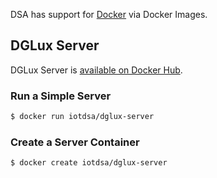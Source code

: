 DSA has support for [Docker](https://www.docker.com/) via Docker Images.

## DGLux Server

DGLux Server is [available on Docker Hub](https://hub.docker.com/r/iotdsa/dglux-server/).

### Run a Simple Server

```bash
$ docker run iotdsa/dglux-server
```

### Create a Server Container

```bash
$ docker create iotdsa/dglux-server
```
